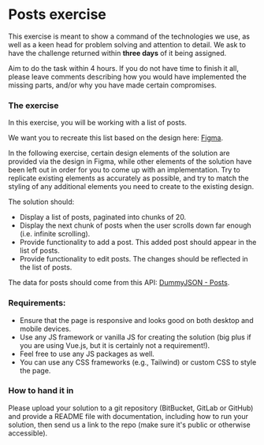 Posts exercise
====

This exercise is meant to show a command of the technologies we use, as well as a keen head for problem solving and attention to detail. We ask to have the challenge returned within **three days** of it being assigned.

Aim to do the task within 4 hours. If you do not have time to finish it all, please leave comments describing how you would have implemented the missing parts, and/or why you have made certain compromises.

### The exercise

In this exercise, you will be working with a list of posts.

We want you to recreate this list based on the design here: [Figma](https://www.figma.com/design/ynXV5sipW3kKhCnoRBFtOu/front-end-task-posts?t=QsYkOxdVS9Giw8hJ-1).

In the following exercise, certain design elements of the solution are provided via the design in Figma, while other elements of the solution have been left out in order for you to come up with an implementation. Try to replicate existing elements as accurately as possible, and try to match the styling of any additional elements you need to create to the existing design.

The solution should:

* Display a list of posts, paginated into chunks of 20.
* Display the next chunk of posts when the user scrolls down far enough (i.e. infinite scrolling).
* Provide functionality to add a post. This added post should appear in the list of posts.
* Provide functionality to edit posts. The changes should be reflected in the list of posts.

The data for posts should come from this API: [DummyJSON - Posts](https://dummyjson.com/docs/posts).

### Requirements:

* Ensure that the page is responsive and looks good on both desktop and mobile devices.
* Use any JS framework or vanilla JS for creating the solution (big plus if you are using Vue.js, but it is certainly not a requirement!).
* Feel free to use any JS packages as well.
* You can use any CSS frameworks (e.g., Tailwind) or custom CSS to style the page.

### How to hand it in 

Please upload your solution to a git repository (BitBucket, GitLab or GitHub) and provide a README file with
documentation, including how to run your solution, then send us a link to the repo (make sure it's public or otherwise
accessible).
